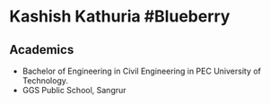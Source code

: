 # Kashish Kathuria #Blueberry
## Academics
* Bachelor of Engineering in Civil Engineering in PEC University of Technology.
* GGS Public School, Sangrur


